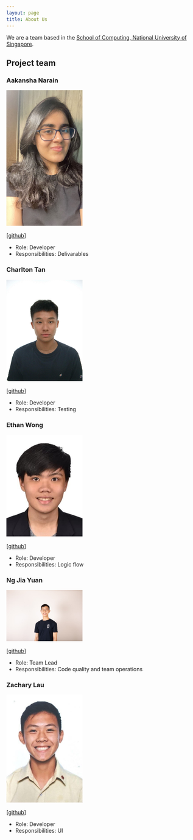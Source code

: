 ```yaml
---
layout: page
title: About Us
---
```


We are a team based in the [School of Computing, National University of Singapore](http://www.comp.nus.edu.sg).

## Project team

### Aakansha Narain

<img src="images/aakanshanarain.png" width="200px">

[[github](https://github.com/aakanshanarain)]

* Role: Developer
* Responsibilities: Delivarables
### Charlton Tan

<img src="images/charltonator.png" width="200px">

[[github](http://github.com/charltonator)]

* Role: Developer
* Responsibilities: Testing

### Ethan Wong

<img src="images/ethanwong6362.png" width="200px">

[[github](http://github.com/ethanwong6362)]

* Role: Developer
* Responsibilities: Logic flow 

### Ng Jia Yuan

<img src="images/ngjiayuan.png" width="200px">

[[github](http://github.com/ngjiayuan)]

* Role: Team Lead
* Responsibilities: Code quality and team operations

### Zachary Lau

<img src="images/zacharylwy.png" width="200px">

[[github](http://github.com/zacharylwy)]

* Role: Developer
* Responsibilities: UI

